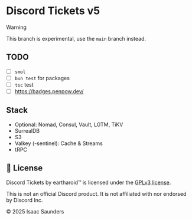 # Discord Tickets v5

> [!WARNING]
> This branch is experimental, use the `main` branch instead.

## TODO

- [ ] `smol`
- [ ] `bun test` for packages
- [ ] `tsc` test
- [ ] <https://badges.penpow.dev/>

## Stack

- Optional: Nomad, Consul, Vault, LGTM, TiKV
- SurrealDB
- S3
- Valkey (-sentinel): Cache & Streams
- tRPC

## 🥱 License

Discord Tickets by eartharoid™️ is licensed under the [GPLv3 license](https://github.com/discord-tickets/bot/blob/main/LICENSE).

This is not an official Discord product. It is not affiliated with nor endorsed by Discord Inc.

© 2025 Isaac Saunders
